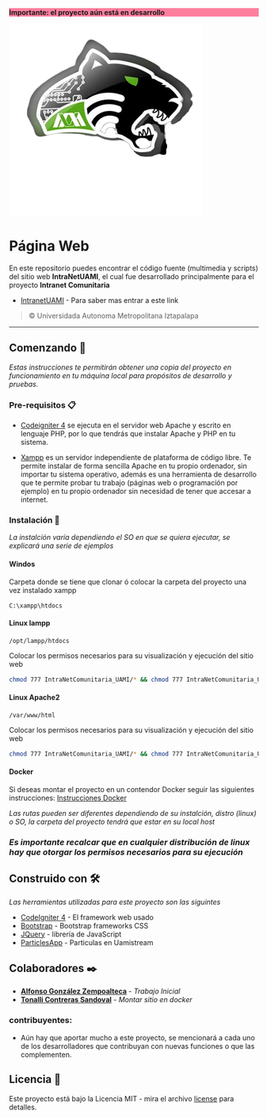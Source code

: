 <div class="container" style="background:rgba(255, 0, 64,0.5)">
    <b>Importante: el proyecto aún está en desarrollo</b>
</div>

![Intranet Comunitaria UAMI](/img/logoMark.png)

# Página Web

En este repositorio puedes encontrar el código fuente (multimedia y scripts) del sitio web **IntraNetUAMI**, el cual fue desarrollado principalmente para el proyecto **Intranet Comunitaria**

* [IntranetUAMI](<!-- qui un link principal-->) - Para saber mas entrar a este link

> © Universidada Autonoma Metropolitana Iztapalapa
<!--  -->
___
## Comenzando 🚀

_Estas instrucciones te permitirán obtener una copia del proyecto en funcionamiento en tu máquina local para propósitos de desarrollo y pruebas._
<!-- EL framework PHP utilizado para este proyecto es [Codeigniter 4](https://codeigniter.com/)  -->

### Pre-requisitos 📋

* [Codeigniter 4](https://codeigniter.com/)   se ejecuta en el servidor web Apache y escrito en lenguaje PHP, por lo que tendrás que instalar Apache y PHP en tu sistema.  

* [Xampp](https://www.apachefriends.org/es/index.html)  es un servidor independiente de plataforma de código libre. Te permite instalar de forma sencilla Apache en tu propio ordenador, sin importar tu sistema operativo, además es una herramienta de desarrollo que te permite probar tu trabajo (páginas web o programación por ejemplo) en tu propio ordenador sin necesidad de tener que accesar a internet.


### Instalación 🔧

_La instalción varía dependiendo el SO en que se quiera ejecutar, se explicará una serie de ejemplos_

#### Windos
Carpeta donde se tiene que clonar ó colocar la carpeta del proyecto una vez instalado xampp

```
C:\xampp\htdocs
```

#### Linux lampp
```
/opt/lampp/htdocs
```
Colocar los permisos necesarios para su visualización y ejecución del sitio web 
```bash
chmod 777 IntraNetComunitaria_UAMI/* && chmod 777 IntraNetComunitaria_UAMI/writable/* && chmod 777 IntraNetComunitaria_UAMI/writable/cache/*
```
#### Linux Apache2

```
/var/www/html
```
Colocar los permisos necesarios para su visualización y ejecución del sitio web 
```bash
chmod 777 IntraNetComunitaria_UAMI/* && chmod 777 IntraNetComunitaria_UAMI/writable/* && chmod 777 IntraNetComunitaria_UAMI/writable/cache/*
```


#### Docker

Si deseas montar el proyecto en un contendor Docker seguir las siguientes instrucciones: 
[Instrucciones Docker](docker.md)




_Las rutas pueden ser diferentes dependiendo de su instalción, distro (linux) o SO, la carpeta del proyecto tendrá que estar en su local host_

### _Es importante recalcar que en cualquier distribución de linux hay que otorgar los permisos necesarios para su ejecución_



## Construido con 🛠️

_Las herramientas utilizadas para este proyecto son las siguintes_

* [CodeIgniter 4](https://codeigniter.com/) - El framework web usado
* [Bootstrap](https://getbootstrap.com/) - Bootstrap frameworks CSS
* [JQuery](https://jquery.com/) -  librería de JavaScript
* [ParticlesApp](https://vincentgarreau.com/particles.js/) - Particulas en Uamistream


## Colaboradores ✒️

* **[Alfonso González Zempoalteca](https://github.com/Alfonso6z)** - *Trabajo Inicial*
* **[Tonalli Contreras Sandoval](https://github.com/tonacs)** - *Montar sitio en docker*

### contribuyentes:
* Aún hay que aportar mucho a este proyecto, se mencionará a cada uno de los desarrolladores que contribuyan con nuevas funciones o que las complementen.

## Licencia 📄

Este proyecto está bajo la Licencia MIT - mira el archivo [license](license.md) para detalles.

